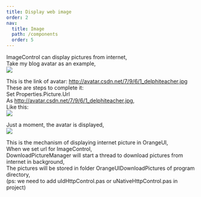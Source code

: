 ```yaml
---
title: Display web image
order: 2
nav:
  title: Image
  path: /components
  order: 5
---
```


ImageControl can display pictures from internet,  
Take my blog avatar as an example,  
![](<http://www.orangeui.cn/orangeuiblog/OrangeUI/5.6.OrangeUI%E6%8E%A7%E4%BB%B6%E4%BD%BF%E7%94%A8%E8%AF%B4%E6%98%8E(%E5%9B%BE%E7%89%87%E6%8E%A7%E4%BB%B6Image)(%E7%A4%BA%E4%BE%8B6%20%E4%BD%BF%E7%94%A8%E7%BD%91%E7%BB%9C%E5%9B%BE%E7%89%87).files/image001.png>)

This is the link of avatar: http://avatar.csdn.net/7/9/6/1_delphiteacher.jpg  
These are steps to complete it:  
Set Properties.Picture.Url  
As http://avatar.csdn.net/7/9/6/1_delphiteacher.jpg,  
Like this:  
![](<http://www.orangeui.cn/orangeuiblog/OrangeUI/5.6.OrangeUI%E6%8E%A7%E4%BB%B6%E4%BD%BF%E7%94%A8%E8%AF%B4%E6%98%8E(%E5%9B%BE%E7%89%87%E6%8E%A7%E4%BB%B6Image)(%E7%A4%BA%E4%BE%8B6%20%E4%BD%BF%E7%94%A8%E7%BD%91%E7%BB%9C%E5%9B%BE%E7%89%87).files/image003.png>)

Just a moment, the avatar is displayed,  
![](<http://www.orangeui.cn/orangeuiblog/OrangeUI/5.6.OrangeUI%E6%8E%A7%E4%BB%B6%E4%BD%BF%E7%94%A8%E8%AF%B4%E6%98%8E(%E5%9B%BE%E7%89%87%E6%8E%A7%E4%BB%B6Image)(%E7%A4%BA%E4%BE%8B6%20%E4%BD%BF%E7%94%A8%E7%BD%91%E7%BB%9C%E5%9B%BE%E7%89%87).files/image005.png>)

This is the mechanism of displaying internet picture in OrangeUI,  
When we set url for ImageControl,  
DownloadPictureManager will start a thread to download pictures from internet in background,  
The pictures will be stored in folder OrangeUIDownloadPictures of program directory,  
(ps: we need to add uIdHttpControl.pas or uNativeHttpControl.pas in project)
